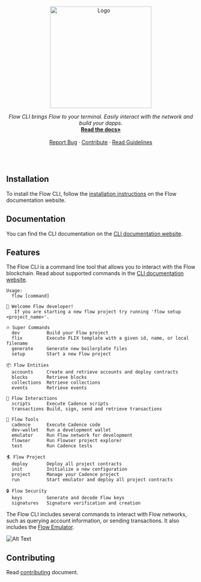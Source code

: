 <br />
<p align="center">
  <a href="https://docs.onflow.org/flow-cli/install/">
    <img src="./cli-banner.svg" alt="Logo" width="270" height="auto">
  </a>

  <p align="center">
    <i>Flow CLI brings Flow to your terminal. Easily interact with the network and build your dapps.</i>
    <br />
    <a href="https://developers.flow.com/tooling/flow-cli/install"><strong>Read the docs»</strong></a>
    <br />
    <br />
    <a href="https://github.com/onflow/flow-cli/issues">Report Bug</a>
    ·
    <a href="https://github.com/onflow/flow-cli/blob/master/CONTRIBUTING.md">Contribute</a>
    ·
    <a href="https://github.com/onflow/flow-cli/blob/master/CONTRIBUTING.md#cli-guidelines">Read Guidelines</a>
  </p>
</p>
<br />
<br />

## Installation

To install the Flow CLI, follow the [installation instructions](https://developers.flow.com/tools/flow-cli/install) on the Flow documentation website.

## Documentation

You can find the CLI documentation on the [CLI documentation website](https://developers.flow.com/tools/flow-cli).

## Features
The Flow CLI is a command line tool that allows you to interact with the Flow blockchain. 
Read about supported commands in the [CLI documentation website](https://developers.flow.com/tools/flow-cli).

```
Usage:
  flow [command]

👋 Welcome Flow developer!
   If you are starting a new flow project try running 'flow setup <project_name>'. 

🔥 Super Commands
  dev          Build your Flow project
  flix         Execute FLIX template with a given id, name, or local filename
  generate     Generate new boilerplate files
  setup        Start a new Flow project

📦 Flow Entities
  accounts     Create and retrieve accounts and deploy contracts
  blocks       Retrieve blocks
  collections  Retrieve collections
  events       Retrieve events

💬 Flow Interactions
  scripts      Execute Cadence scripts
  transactions Build, sign, send and retrieve transactions

🔨 Flow Tools
  cadence      Execute Cadence code
  dev-wallet   Run a development wallet
  emulator     Run Flow network for development
  flowser      Run Flowser project explorer
  test         Run Cadence tests

🏄 Flow Project
  deploy       Deploy all project contracts
  init         Initialize a new configuration
  project      Manage your Cadence project
  run          Start emulator and deploy all project contracts

🔒 Flow Security
  keys         Generate and decode Flow keys
  signatures   Signature verification and creation

```

The Flow CLI includes several commands to interact with Flow networks, such as querying account information, or sending transactions. It also includes the [Flow Emulator](https://developers.flow.com/tools/emulator).


![Alt Text](./cli.gif)

## Contributing 

Read [contributing](./CONTRIBUTING.md) document.
